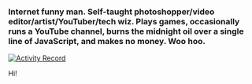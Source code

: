 ### Internet funny man. Self-taught photoshopper/video editor/artist/YouTuber/tech wiz. Plays games, occasionally runs a YouTube channel, burns the midnight oil over a single line of JavaScript, and makes no money. Woo hoo.
[![Activity Record](https://github-readme-stats.vercel.app/api?username=kinggamingyt&theme=transparent)](https://github.com/anuraghazra/github-readme-stats)

Hi!
